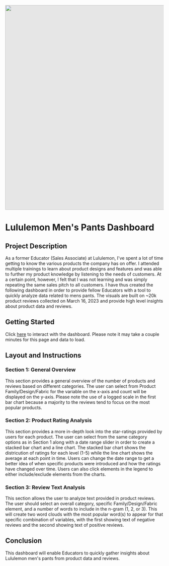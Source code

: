 <img style="display: block;-webkit-user-select: none;margin: auto;cursor: zoom-in;background-color: hsl(0, 0%, 90%);" src="https://cdn.dribbble.com/users/1364029/screenshots/15919680/media/023f6fca7b83f40ff61c1d61111c5818.gif" width="1000" height="650">

# Lululemon Men's Pants Dashboard

## Project Description

As a former Educator (Sales Associate) at Lululemon, I've spent a lot of time getting to know the various products the company has on offer. I attended multiple trainings to learn about product designs and features and was able to further my product knowledge by listening to the needs of customers. At a certain point, however, I felt that I was not learning and was simply repeating the same sales pitch to all customers. I have thus created the following dashboard in order to provide fellow Educators with a tool to quickly analyze data related to mens pants. The visuals are built on ~20k product reviews collected on March 16, 2023 and provide high level insights about product data and reviews.

## Getting Started

Click [here](https://lululemon-mens-pants-dash.onrender.com/) to interact with the dashboard. Please note it may take a couple minutes for this page and data to load.

## Layout and Instructions

### Section 1: General Overview

This section provides a general overview of the number of products and reviews based on different categories. The user can select from Product Family/Design/Fabric for the variable on the x-axis and count will be displayed on the y-axis. Please note the use of a logged scale in the first bar chart because a majority to the reviews tend to focus on the most popular products.

### Section 2: Product Rating Analysis

This section provides a more in-depth look into the star-ratings provided by users for each product. The user can select from the same category options as in Section 1 along with a date range slider in order to create a stacked bar chart and a line chart. The stacked bar chart shows the districution of ratings for each level (1-5) while the line chart shows the average at each point in time. Users can change the date range to get a better idea of when specific products were introduced and how the ratings have changed over time. Users can also click elements in the legend to either include/exclude elements from the charts. 

### Section 3: Review Text Analysis

This section allows the user to analyze text provided in product reviews. The user should select an overall category, specific Family/Design/Fabric element, and a number of words to include in the n-gram (1, 2, or 3). This will create two word clouds with the most popular word(s) to appear for that specific combination of variables, with the first showing text of negative reviews and the second showing text of positive reviews. 

## Conclusion

This dashboard will enable Educators to quickly gather insights about Lululemon men's pants from product data and reviews.
